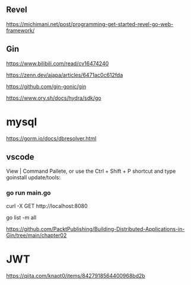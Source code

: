 ## Revel 
https://michimani.net/post/programming-get-started-revel-go-web-framework/

## Gin 
https://www.bilibili.com/read/cv16474240

https://zenn.dev/ajapa/articles/6471ac0c612fda

https://github.com/gin-gonic/gin


https://www.ory.sh/docs/hydra/sdk/go

# mysql
https://gorm.io/docs/dbresolver.html

## vscode
 View | Command Pallete, or use the Ctrl + Shift + P shortcut and type goinstall update/tools:
 
 
### go run main.go
curl -X GET http://localhost:8080

go list -m all

https://github.com/PacktPublishing/Building-Distributed-Applications-in-Gin/tree/main/chapter02

# JWT
https://qiita.com/knaot0/items/8427918564400968bd2b
